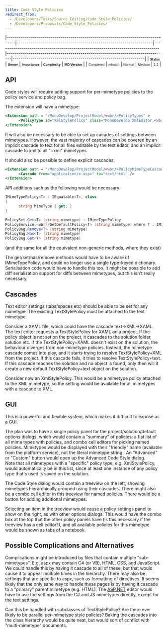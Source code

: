 ```yaml
---
title: Code Style Policies
redirect_from:
  - /Developers/Tasks/Source_Editing/Code_Style_Policies/
  - /Developers/Proposals/Code_Style_Policies/
---
```


<span> </span>

<span id="_task_a_SourceEditing.CodeStyle"></span><span> </span>

|----------------------------------------------------------------------------------|--------------------------------------------------------------------|--------------------------------------------------------------------------------|--------------------------------------------------------------------------------|------------------------------------------------------------------|
| **<span style="font-size: x-small;">Status</span>**                              | **<span style="font-size: x-small;">Owner</span>**                 | **<span style="font-size: x-small;">Importance</span>**                        | **<span style="font-size: x-small;">Complexity</span>**                        | **<span style="font-size: x-small;">MD Version</span>**          |
| <span class="task-status-Completed" style="font-size: x-small;">Completed</span> | <span class="task-owner" style="font-size: x-small;">mhutch</span> | <span class="task-importance-Normal" style="font-size: x-small;">Normal</span> | <span class="task-complexity-Medium" style="font-size: x-small;">Medium</span> | <span class="task-target" style="font-size: x-small;">2.2</span> |

API
---

Code styles will require adding support for per-mimetype policies to the policy service and policy bag.

The extension will have a mimetype:

``` xml
<Extension path = "/MonoDevelop/ProjectModel/<wbr/>PolicyTypes" >
      <PolicyType id="XmlStylePolicy" class="MonoDevelop.XmlEditor.<wbr/>XmlStylePolicy" mimetype="application/xml" />
</Extension>
```

It will also be necessary to be able to set up cacades of settings between mimetypes. However, the vast majority of cascades can be covered by an implicit cascade to text for all files editable by the text editor, and an implicit cascade to xml to all "+xml" mimetypes.

It should also be possible to define explicit cascades:

``` xml
<Extension path = "/MonoDevelop/ProjectModel/<wbr/>PolicyMimeTypeCascades" >
      <Cascade from="application/x-aspx" to="text/html" />
</Extension>
```

API additions such as the following would be necessary:

``` csharp
IMimeTypePolicy<T> : IEquatable<T>, class
{
      string MimeType { get; }
}

PolicySet.Get<T> (string mimetype) : IMimeTypePolicy
PolicyService.<wbr/>GetDefaultPolicy<T> (string mimetype) where T : IMimeTypePolicy<T>, new ()
PolicyBag.Remove<T> (string mimetype)
PolicyBag.Has<T> (string mimetype)
PolicyBag.Get<T> (string mimetype)
```

(and the same for all the equivalent non-generic methods, where they exist)

The get/set/has/remove methods would have to be aware of IMimeTypePolicy, and could no longer use a single type-keyed dictionary. Serialisation code would have to handle this too. It might be possible to add diff serialization support for diffs between mimetypes, but this isn't really necessary.

Cascades
--------

Text editor settings (tabs/spaces etc) should be able to be set for any mimetype. The existing TextStylePolicy must be attached to the text mimetype.

Consider a XAML file, which could have the cascade text-\>XML-\>XAML. The text editor requests a TextStylePolicy for XAML on a project. If the policy object is not set on the project, it cascades to the solution folder, solution etc. If the TextStylePolicy+XAML doesn't exist on the solution, the behaviour diverges from non-mimetype policies. Instead, the mimetype cascade comes into play, and it starts trying to resolve TextStylePolicy+XML from the project. If this cascade fails, it tries to resolve TextStylePolicy+text. If this cascade reaches the solution and no object is found, only then will it create a new default TextStylePolicy+text object on the solution.

Consider now an XmlStylePolicy. This would be a mimetype policy attached to the XML mimetype, so the setting would be available for all mimetypes with a cascade to XML.

GUI
---

This is a powerful and flexible system, which makes it difficult to expose as a GUI.

The plan was to have a single policy panel for the project/solution/default options dialogs, which would contain a "summary" of policies: a flat list of all mime types with policies, and combo cell editors for picking named policies. Mimetypes would be displayed with their "friendly" name (available from the platform service), not the literal mimetype string.  An "Advanced" or "Custom" button would open up the Advanced Code Style dialog.<br/>
 Note that all mimetypes with a "specific" policy type, e.g. XmlStylePolicy, would automatically be in this list, since at least one instance of any policy type that's used is saved on the solution.

The Code Style dialog would contain a treeview on the left, showing mimetypes hierarchically grouped using their cascades. There might also be a combo cell editor in this treeview for named policies. There would be a button for adding additional mimetypes.

Selecting an item in the treeview would cause a policy settings panel to show on the right, as with other options dialogs. This would have the combo box at the top that the other policy panels have (is this necessary if the treeview has a cell editor?), and all available policies for this mimetype would be shown as tabs of a notebook.

Possible Complications and Alternatives
---------------------------------------

Complications might be introduced by files that contain multiple "sub-mimetypes". E.g. aspx may contain C# (or VB), HTML, CSS, and JavaScript. We could handle this by having it cascade to all of these, but that would cause it to appear multiple times in the hierarchy. There may also be settings that are specific to aspx, such as formatting of directives. It seems likely that the only sane way to handle these pages is by having it cascade to a "primary" parent mimetype (e.g. HTML). The [ASP.NET](http://asp.net/) editor would have to use the settings from the C# and JS mimetypes directly, except for the text settings.

Can this be handled with subclasses of TextStylePolicy? Are there ever likely to be parallel per-mimetype style policies? Baking the cascades into the class hierarchy would be quite neat, but would sort of conflict with "multi-mimetype" documents.
